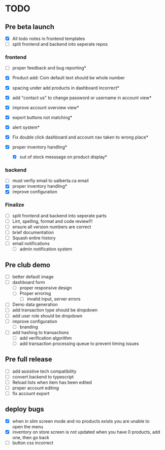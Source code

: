 # TODO

## Pre beta launch

- [x] All todo notes in frontend templates
- [ ] split frontend and backend into seperate repos

### frontend

- [ ] proper feedback and bug reporting*
- [x] Product add: Coin default text should be whole number
- [x] spacing under add products in dashboard incorrect*
- [x] add "contact us" to change password or username in account view*
- [x] improve account overview view*
- [x] export buttons not matching*

- [x] alert system*
- [x] Fix double click dashboard and account nav taken to wrong place*
- [x] proper inventory handling*
  - [x] out of stock messsage on product display*

### backend

- [ ] must verfiy email to ualberta.ca email
- [x] proper inventory handling*
- [x] improve configuration

### Finalize

- [ ] split frontend and backend into seperate parts
- [ ] Lint, spelling, format and code review!!!
- [ ] ensure all version numbers are correct
- [ ] brief documentation
- [ ] Squash entire history
- [ ] email notifications
  - [ ] admin notification system

## Pre club demo

- [ ] better default image
- [ ] dashboard form
  - [ ] proper responsive design
  - [ ] Proper erroring
    - [ ] invalid input, server errors
- [ ] Demo data generation
- [ ] add transaction type should be dropdown
- [ ] add user role should be dropdown
- [ ] improve configuration
  - [ ] branding
- [ ] add hashing to transactions
  - [ ] add verification algorithm
  - [ ] add transaction processing queue to prevent timing issues

## Pre full release

- [ ] add assistive tech compatibility
- [ ] convert backend to typescript
- [ ] Reload lists when item has been edited
- [ ] proper account editing
- [ ] fix account export

## deploy bugs

- [x] when in slim screen mode and no products exists you are unable to open the menu
- [x] inventory on store screen is not updated when you have 0 products, add one, then go back
- [ ] button css incorrect
